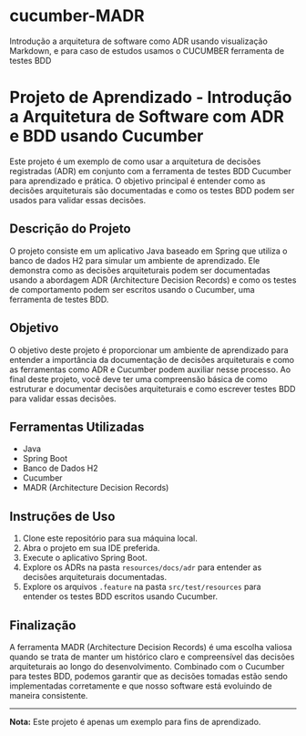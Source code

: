 # cucumber-MADR
Introdução a arquitetura de software como ADR usando visualização Markdown, e para caso de estudos usamos o CUCUMBER ferramenta de testes BDD

# Projeto de Aprendizado - Introdução a Arquitetura de Software com ADR e BDD usando Cucumber

Este projeto é um exemplo de como usar a arquitetura de decisões registradas (ADR) em conjunto com a ferramenta de testes BDD Cucumber para aprendizado e prática. 
O objetivo principal é entender como as decisões arquiteturais são documentadas e como os testes BDD podem ser usados para validar essas decisões.

## Descrição do Projeto

O projeto consiste em um aplicativo Java baseado em Spring que utiliza o banco de dados H2 para simular um ambiente de aprendizado. 
Ele demonstra como as decisões arquiteturais podem ser documentadas usando a abordagem ADR (Architecture Decision Records) e
como os testes de comportamento podem ser escritos usando o Cucumber, uma ferramenta de testes BDD.

## Objetivo

O objetivo deste projeto é proporcionar um ambiente de aprendizado para entender a importância da documentação de decisões arquiteturais e
como as ferramentas como ADR e Cucumber podem auxiliar nesse processo. Ao final deste projeto, você deve ter uma compreensão básica de como estruturar e
documentar decisões arquiteturais e como escrever testes BDD para validar essas decisões.

## Ferramentas Utilizadas

- Java
- Spring Boot
- Banco de Dados H2
- Cucumber
- MADR (Architecture Decision Records)

## Instruções de Uso

1. Clone este repositório para sua máquina local.
2. Abra o projeto em sua IDE preferida.
3. Execute o aplicativo Spring Boot.
4. Explore os ADRs na pasta `resources/docs/adr` para entender as decisões arquiteturais documentadas.
5. Explore os arquivos `.feature` na pasta `src/test/resources` para entender os testes BDD escritos usando Cucumber.

## Finalização

A ferramenta MADR (Architecture Decision Records) é uma escolha valiosa quando se trata de manter um histórico claro e compreensível das decisões arquiteturais ao longo do desenvolvimento.
Combinado com o Cucumber para testes BDD, podemos garantir que as decisões tomadas estão sendo implementadas corretamente e que nosso software está evoluindo de maneira consistente.

---

**Nota:** Este projeto é apenas um exemplo para fins de aprendizado.
